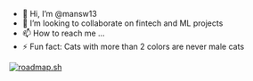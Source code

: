- 👋 Hi, I’m @mansw13
- 💞️ I’m looking to collaborate on fintech and ML projects
- 📫 How to reach me ...
- ⚡ Fun fact: Cats with more than 2 colors are never male cats

<!---
mansw13/mansw13 is a ✨ special ✨ repository because its `README.md` (this file) appears on your GitHub profile.
You can click the Preview link to take a look at your changes.
--->
[![roadmap.sh](https://roadmap.sh/card/tall/660ecac7da1671f9861b76b3?variant=dark)](https://roadmap.sh)
